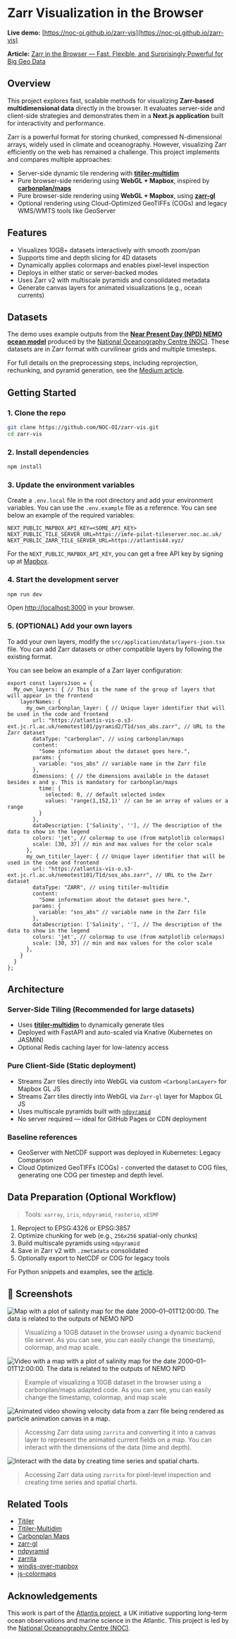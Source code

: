 # Zarr Visualization in the Browser

**Live demo:** [https://noc-oi.github.io/zarr-vis](https://noc-oi.github.io/zarr-vis)

**Article:** [Zarr in the Browser — Fast, Flexible, and Surprisingly Powerful for Big Geo Data](https://medium.com/@tobias.ramalho.ferreira/zarr-in-the-browser-fast-flexible-and-surprisingly-powerful-for-big-geo-data-eeb90ddf8a3d)

## Overview

This project explores fast, scalable methods for visualizing **Zarr-based multidimensional data** directly in the browser. It evaluates server-side and client-side strategies and demonstrates them in a **Next.js application** built for interactivity and performance.

Zarr is a powerful format for storing chunked, compressed N-dimensional arrays, widely used in climate and oceanography. However, visualizing Zarr efficiently on the web has remained a challenge. This project implements and compares multiple approaches:

- Server-side dynamic tile rendering with [**titiler-multidim**](https://github.com/developmentseed/titiler-multidim)
- Pure browser-side rendering using **WebGL + Mapbox**, inspired by [**carbonplan/maps**](https://github.com/carbonplan/maps)
- Pure browser-side rendering using **WebGL + Mapbox**, using [**zarr-gl**](https://github.com/carderne/zarr-gl)
- Optional rendering using Cloud-Optimized GeoTIFFs (COGs) and legacy WMS/WMTS tools like GeoServer

## Features

- Visualizes 10GB+ datasets interactively with smooth zoom/pan
- Supports time and depth slicing for 4D datasets
- Dynamically applies colormaps and enables pixel-level inspection
- Deploys in either static or server-backed modes
- Uses Zarr v2 with multiscale pyramids and consolidated metadata
- Generate canvas layers for animated visualizations (e.g., ocean currents)

## Datasets

The demo uses example outputs from the [**Near Present Day (NPD) NEMO ocean model**](https://github.com/NOC-MSM/NOC_Near_Present_Day) produced by the [National Oceanography Centre (NOC)](https://www.noc.ac.uk). These datasets are in Zarr format with curvilinear grids and multiple timesteps.

For full details on the preprocessing steps, including reprojection, rechunking, and pyramid generation, see the [Medium article](https://medium.com/@tobias.ramalho.ferreira/zarr-in-the-browser-fast-flexible-and-surprisingly-powerful-for-big-geo-data-eeb90ddf8a3d).

## Getting Started

### 1. Clone the repo

```bash
git clone https://github.com/NOC-OI/zarr-vis.git
cd zarr-vis
```

### 2. Install dependencies

```bash
npm install
```

### 3. Update the environment variables

Create a `.env.local` file in the root directory and add your environment variables. You can use the `.env.example` file as a reference. You can see below an example of the required variables:

```
NEXT_PUBLIC_MAPBOX_API_KEY=<SOME_API_KEY>
NEXT_PUBLIC_TILE_SERVER_URL=https://imfe-pilot-tileserver.noc.ac.uk/
NEXT_PUBLIC_ZARR_TILE_SERVER_URL=https://atlantis44.xyz/
```

For the `NEXT_PUBLIC_MAPBOX_API_KEY`, you can get a free API key by signing up at [Mapbox](https://www.mapbox.com/).

### 4. Start the development server

```bash
npm run dev
```

Open [http://localhost:3000](http://localhost:3000) in your browser.

### 5. (OPTIONAL) Add your own layers

To add your own layers, modify the `src/application/data/layers-json.tsx` file. You can add Zarr datasets or other compatible layers by following the existing format.

You can see below an example of a Zarr layer configuration:

```tsx
export const layersJson = {
  My_own_layers: { // This is the name of the group of layers that will appear in the frontend
    layerNames: {
      my_own_carbonplan_layer: { // Unique layer identifier that will be used in the code and frontend
        url: "https://atlantis-vis-o.s3-ext.jc.rl.ac.uk/nemotest101/pyramid2/T1d/sos_abs.zarr", // URL to the Zarr dataset
        dataType: "carbonplan", // using carbonplan/maps
        content:
          "Some information about the dataset goes here.",
        params: {
          variable: "sos_abs" // variable name in the Zarr file
        },
        dimensions: { // the dimensions available in the dataset besides x and y. This is mandatory for carbonplan/maps
          time: {
            selected: 0, // default selected index
            values: 'range(1,152,1)' // can be an array of values or a range
          }
        },
        dataDescription: ['Salinity', ''], // The description of the data to show in the legend
        colors: 'jet', // colormap to use (from matplotlib colormaps)
        scale: [30, 37] // min and max values for the color scale
      },
      my_own_titiler_layer: { // Unique layer identifier that will be used in the code and frontend
        url: "https://atlantis-vis-o.s3-ext.jc.rl.ac.uk/nemotest101/T1d/sos_abs.zarr", // URL to the Zarr dataset
        dataType: "ZARR", // using titiler-multidim
        content:
          "Some information about the dataset goes here.",
        params: {
          variable: "sos_abs" // variable name in the Zarr file
        },
        dataDescription: ['Salinity', ''], // The description of the data to show in the legend
        colors: 'jet', // colormap to use (from matplotlib colormaps)
        scale: [30, 37] // min and max values for the color scale
      },
    }
  }
};
```

## Architecture

### Server-Side Tiling (Recommended for large datasets)

- Uses [**titiler-multidim**](https://github.com/developmentseed/titiler-multidim) to dynamically generate tiles
- Deployed with FastAPI and auto-scaled via Knative (Kubernetes on JASMIN)
- Optional Redis caching layer for low-latency access

### Pure Client-Side (Static deployment)

- Streams Zarr tiles directly into WebGL via custom `<CarbonplanLayer>` for Mapbox GL JS
- Streams Zarr tiles directly into WebGL via `Zarr-gl` layer for Mapbox GL JS
- Uses multiscale pyramids built with [`ndpyramid`](https://github.com/carbonplan/ndpyramid)
- No server required — ideal for GitHub Pages or CDN deployment

### Baseline references

- GeoServer with NetCDF support was deployed in Kubernetes: Legacy Comparison
- Cloud Optimized GeoTIFFs (COGs) - converted the dataset to COG files, generating one COG per timestep and depth level.

## Data Preparation (Optional Workflow)

> Tools: `xarray`, `iris`, `ndpyramid`, `rasterio`, `xESMF`

1. Reproject to EPSG:4326 or EPSG:3857
2. Optimize chunking for web (e.g., `256x256` spatial-only chunks)
3. Build multiscale pyramids using `ndpyramid`
4. Save in Zarr v2 with `.zmetadata` consolidated
5. Optionally export to NetCDF or COG for legacy tools

For Python snippets and examples, see the [article](https://medium.com/@tobias.ramalho.ferreira/zarr-in-the-browser-fast-flexible-and-surprisingly-powerful-for-big-geo-data-eeb90ddf8a3d).

## 📸 Screenshots

![Map with a plot of salinity map for the date 2000–01–01T12:00:00. The data is related to the outputs of NEMO NPD](public/sos_abs.png)

> Visualizing a 10GB dataset in the browser using a dynamic backend tile server. As you can see, you can easily change the timestamp, colormap, and map scale.

![Video with a map with a plot of salinity map for the date 2000–01–01T12:00:00. The data is related to the outputs of NEMO NPD](public/carbonplan.gif)

> Example of visualizing a 10GB dataset in the browser using a carbonplan/maps adapted code. As you can see, you can easily change the timestamp, colormap, and map scale

![Animated video showing velocity data from a zarr file being rendered as particle animation canvas in a map.](public/currents.gif)

> Accessing Zarr data using `zarrita` and converting it into a canvas layer to represent the animated current fields on a map. You can interact with the dimensions of the data (time and depth).

![Interact with the data by creating time series and spatial charts.](public/charts.gif)

> Accessing Zarr data using `zarrita` for pixel-level inspection and creating time series and spatial charts.

## Related Tools

- [Titiler](https://github.com/developmentseed/titiler)
- [Titiler-Multidim](https://github.com/developmentseed/titiler-multidim)
- [Carbonplan Maps](https://github.com/carbonplan/maps)
- [zarr-gl](https://github.com/carderne/zarr-gl)
- [ndpyramid](https://github.com/carbonplan/ndpyramid)
- [zarrita](https://zarrita.dev/)
- [windjs-over-mapbox](https://github.com/bumbeishvili/windjs-over-mapbox)
- [js-colormaps](https://github.com/timothygebhard/js-colormaps)

## Acknowledgements

This work is part of the [Atlantis project](https://atlantis.ac.uk/), a UK initiative supporting long-term ocean observations and marine science in the Atlantic. This project is led by the [National Oceanography Centre (NOC)](https://noc.ac.uk/).
